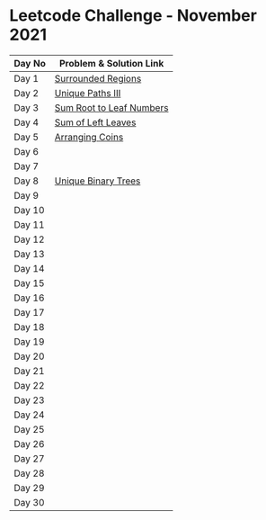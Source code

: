 # Leetcode Challenge - November 2021

| Day No | Problem & Solution Link                                                                                                   |
| ------ | ------------------------------------------------------------------------------------------------------------------------- |
| Day 1  | [Surrounded Regions](../../difficulty-based-problem-index/leetcode-medium/leetcode-130-surrounded-regions.md)             |
| Day 2  | [Unique Paths III](../../difficulty-based-problem-index/leetcode-hard/leetcode-980-unique-paths-iii.md)                   |
| Day 3  | [Sum Root to Leaf Numbers](../../difficulty-based-problem-index/leetcode-medium/leetcode-129-sum-root-to-leaf-numbers.md) |
| Day 4  | [Sum of Left Leaves](../../difficulty-based-problem-index/leetcode-easy/leetcode-404-sum-of-left-leaves.md)               |
| Day 5  | [Arranging Coins](../../difficulty-based-problem-index/leetcode-easy/leetcode-441-arranging-coins.md)                     |
| Day 6  |                                                                                                                           |
| Day 7  |                                                                                                                           |
| Day 8  | [Unique Binary Trees](../../difficulty-based-problem-index/leetcode-medium/leetcode-96-unique-binary-search-trees.md)     |
| Day 9  |                                                                                                                           |
| Day 10 |                                                                                                                           |
| Day 11 |                                                                                                                           |
| Day 12 |                                                                                                                           |
| Day 13 |                                                                                                                           |
| Day 14 |                                                                                                                           |
| Day 15 |                                                                                                                           |
| Day 16 |                                                                                                                           |
| Day 17 |                                                                                                                           |
| Day 18 |                                                                                                                           |
| Day 19 |                                                                                                                           |
| Day 20 |                                                                                                                           |
| Day 21 |                                                                                                                           |
| Day 22 |                                                                                                                           |
| Day 23 |                                                                                                                           |
| Day 24 |                                                                                                                           |
| Day 25 |                                                                                                                           |
| Day 26 |                                                                                                                           |
| Day 27 |                                                                                                                           |
| Day 28 |                                                                                                                           |
| Day 29 |                                                                                                                           |
| Day 30 |                                                                                                                           |

